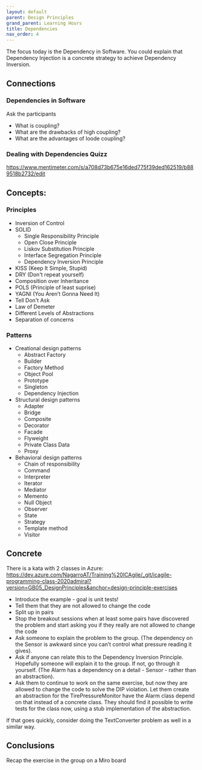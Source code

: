 ```yaml
---
layout: default
parent: Design Principles
grand_parent: Learning Hours
title: Dependencies
nav_order: 4
---
```


The focus today is the Dependency in Software. You could explain that Dependency Injection is a concrete strategy to achieve Dependency Inversion.

## Connections

### Dependencies in Software

Ask the participants

* What is coupling?
* What are the drawbacks of high coupling?
* What are the advantages of loode coupling?

### Dealing with Dependencies Quizz

https://www.mentimeter.com/s/a708d73b675e16ded775f39ded162519/b889518b2732/edit


## Concepts: 

### Principles

* Inversion of Control
* SOLID
    * Single Responsibility Principle
    * Open Close Principle
    * Liskov Substitution Principle
    * Interface Segregation Principle
    * Dependency Inversion Principle
* KISS (Keep It Simple, Stupid)
* DRY (Don't repeat yourself)
* Composition over Inheritance
* POLS (Principle of least suprise)
* YAGNI (You Aren’t Gonna Need It)
* Tell Don't Ask
* Law of Demeter
* Different Levels of Abstractions
* Separation of concerns

### Patterns

* Creational design patterns
    * Abstract Factory
    * Builder
    * Factory Method
    * Object Pool
    * Prototype
    * Singleton
    * Dependency Injection
* Structural design patterns
    * Adapter
    * Bridge
    * Composite
    * Decorator
    * Facade
    * Flyweight
    * Private Class Data
    * Proxy
* Behavioral design patterns
    * Chain of responsibility
    * Command
    * Interpreter
    * Iterator
    * Mediator
    * Memento
    * Null Object
    * Observer
    * State
    * Strategy
    * Template method
    * Visitor



## Concrete

There is a kata with 2 classes in Azure: 
https://dev.azure.com/NagarroAT/Training%20ICAgile/_git/icagile-programming-class-2020admiral?version=GB05_DesignPrinciples&anchor=design-principle-exercises

* Introduce the example - goal is unit tests!
* Tell them that they are not allowed to change the code
* Split up in pairs
* Stop the breakout sessions when at least some pairs have discovered the problem and start asking you if they really are not allowed to change the code
* Ask someone to explain the problem to the group. (The dependency on the Sensor is awkward since you can’t control what pressure reading it gives). 
* Ask if anyone can relate this to the Dependency Inversion Principle. Hopefully someone will explain it to the group. If not, go through it yourself. (The Alarm has a dependency on a detail - Sensor - rather than an abstraction).
* Ask them to continue to work on the same exercise, but now they are allowed to change the code to solve the DIP violation. Let them create an abstraction for the TirePressureMonitor have the Alarm class depend on that instead of a concrete class. They should find it possible to write tests for the class now, using a stub implementation of the abstraction.

If that goes quickly, consider doing the TextConverter problem as well in a similar way.

## Conclusions

Recap the exercise in the group on a Miro board
